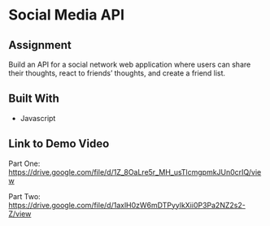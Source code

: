 # Social Media API

## Assignment
Build an API for a social network web application where users can share their thoughts, react to friends’ thoughts, and create a friend list.

## Built With
* Javascript

## Link to Demo Video
Part One: https://drive.google.com/file/d/1Z_8OaLre5r_MH_usTlcmgpmkJUn0crIQ/view   

Part Two: https://drive.google.com/file/d/1axlH0zW6mDTPyylkXii0P3Pa2NZ2s2-Z/view
